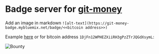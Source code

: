 # Badge server for [git-money](https://github.com/21hackathon/git-money)

Add an image in markdown `![alt-text](https://git-money-badge.mybluemix.net/badge/<<bitcoin address>>)`

Example [here](https://github.com/aiouy/21pizza/issues/3) or for bitcoin address `1DjFn12WPHEZXiiRH3gPzZTrJQGdXsymL`:

![Bounty](https://git-money-badge.mybluemix.net/badge/1DjFn12WPHEZXiiRH3gPzZTrJQGdXsymL)
